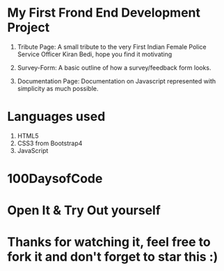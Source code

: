 # My First Frond End Development Project 
1. Tribute Page: A small tribute to the very First Indian Female Police Service Officer Kiran Bedi, hope you find it motivating
 
2. Survey-Form: A basic outline of how a survey/feedback form looks.

3. Documentation Page: Documentation on Javascript represented with simplicity as much possible.

 # Languages used
 1. HTML5
 2. CSS3 from Bootstrap4
 3. JavaScript

# 100DaysofCode

 # Open It & Try Out yourself
 # Thanks for watching it, feel free to fork it and don't forget to star this :)